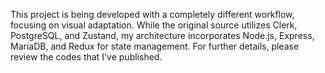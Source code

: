 This project is being developed with a completely different workflow, focusing on visual adaptation. While the original source utilizes Clerk, PostgreSQL, and Zustand, my architecture incorporates Node.js, Express, MariaDB, and Redux for state management. For further details, please review the codes that I've published.

